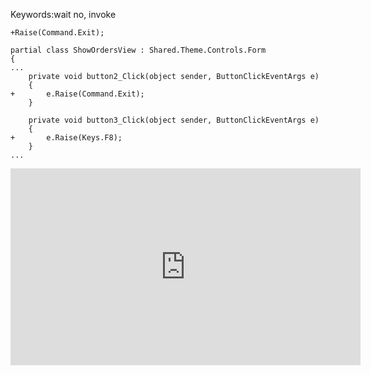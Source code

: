 ﻿Keywords:wait no, invoke

```csdiff
+Raise(Command.Exit);
```

```csdiff
partial class ShowOrdersView : Shared.Theme.Controls.Form
{
...
    private void button2_Click(object sender, ButtonClickEventArgs e)
    {
+       e.Raise(Command.Exit);
    }

    private void button3_Click(object sender, ButtonClickEventArgs e)
    {
+       e.Raise(Keys.F8);
    }
...
```

<iframe width="560" height="315" src="https://www.youtube.com/embed/NqMTVR6WB1Y?list=PL1DEQjXG2xnIGbO3DlvFQjv-T0OXM81r-" frameborder="0" allowfullscreen></iframe>